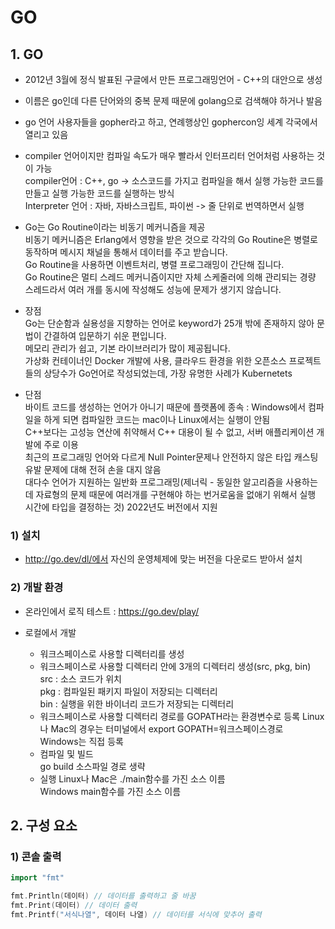 # GO
## 1. GO
* 2012년 3월에 정식 발표된 구글에서 만든 프로그래밍언어 - C++의 대안으로 생성  
* 이름은 go인데 다른 단어와의 중복 문제 때문에 golang으로 검색해야 하거나 발음  
* go 언어 사용자들을 gopher라고 하고, 연례행상인 gophercon잉 세계 각국에서 열리고 있음  
* compiler 언어이지만 컴파일 속도가 매우 빨라서 인터프리터 언어처럼 사용하는 것이 가능  
    compiler언어 : C++, go -> 소스코드를 가지고 컴파일을 해서 실행 가능한 코드를 만들고 실행 가능한 코드를 실행하는 방식  
    Interpreter 언어 : 자바, 자바스크립트, 파이썬 -> 줄 단위로 번역하면서 실행  
* Go는 Go Routine이라는 비동기 메커니즘을 제공  
    비동기 메커니즘은 Erlang에서 영향을 받은 것으로 각각의 Go Routine은 병렬로 동작하며 메시지 채널을 통해서 데이터를 주고 받습니다.  
    Go Routine을 사용하면 이벤트처리, 병렬 프로그래밍이 간단해 집니다.  
    Go Routine은 멀티 스레드 메커니즘이지만 자체 스케줄러에 의해 관리되는 경량 스레드라서 여러 개를 동시에 작성해도 성능에 문제가 생기지 않습니다.  

* 장점  
    Go는 단순함과 실용성을 지향하는 언어로 keyword가 25개 밖에 존재하지 않아 문법이 간결하여 입문하기 쉬운 편입니다.  
    메모리 관리가 쉽고, 기본 라이브러리가 많이 제공됩니다.  
    가상화 컨테이너인 Docker 개발에 사용, 클라우드 환경을 위한 오픈소스 프로젝트들의 상당수가 Go언어로 작성되었는데, 가장 유명한 사례가 Kubernetets  

* 단점  
    바이트 코드를 생성하는 언어가 아니기 때문에 플랫폼에 종속 : Windows에서 컴파일을 하게 되면 컴파일한 코드는 mac이나 Linux에서는 실행이 안됨  
    C++보다는 고성능 연산에 취약해서 C++ 대용이 될 수 없고, 서버 애플리케이션 개발에 주로 이용  
    최근의 프로그래밍 언어와 다르게 Null Pointer문제나 안전하지 않은 타입 캐스팅 유발 문제에 대해 전혀 손을 대지 않음  
    대다수 언어가 지원하는 일반화 프로그래밍(제너릭 - 동일한 알고리즘을 사용하는데 자료형의 문제 때문에 여러개를 구현해야 하는 번거로움을 없애기 위해서 실행 시간에 타입을 결정하는 것) 2022년도 버전에서 지원  

### 1) 설치
* http://go.dev/dl/에서 자신의 운영체제에 맞는 버전을 다운로드 받아서 설치  

### 2) 개발 환경  
* 온라인에서 로직 테스트 : https://go.dev/play/  

* 로컬에서 개발  
    - 워크스페이스로 사용할 디렉터리를 생성  
    - 워크스페이스로 사용할 디렉터리 안에 3개의 디렉터리 생성(src, pkg, bin)  
        src : 소스 코드가 위치  
        pkg : 컴파일된 패키지 파일이 저장되는 디렉터리  
        bin : 실행을 위한 바이너리 코드가 저장되는 디렉터리  
    - 워크스페이스로 사용할 디렉터리 경로를 GOPATH라는 환경변수로 등록
        Linux나 Mac의 경우는 터미널에서 export GOPATH=워크스페이스경로  
        Windows는 직접 등록  
    - 컴파일 및 빌드  
        go build 소스파일 경로 생략  
    - 실행
        Linux나 Mac은 ./main함수를 가진 소스 이름  
        Windows main함수를 가진 소스 이름  

## 2. 구성 요소  
### 1) 콘솔 출력  
```go
import "fmt"  

fmt.Println(데이터) // 데이터를 출력하고 줄 바꿈
fmt.Print(데이터) // 데이터 출력
fmt.Printf("서식나열", 데이터 나열) // 데이터를 서식에 맞추어 출력
```  


